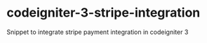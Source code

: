 # codeigniter-3-stripe-integration
Snippet to integrate stripe payment integration in codeigniter 3
